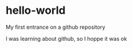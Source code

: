 # hello-world
My first entrance on a github repository

I was learning about github, so I hoppe it was ok
